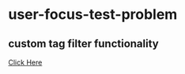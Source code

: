 # user-focus-test-problem

## custom tag filter functionality

[Click Here](https://aman-maharshi.github.io/user-focus-test-problem/)

